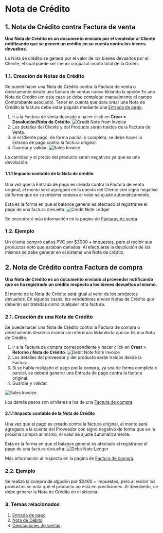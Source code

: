 <!-- add-breadcrumbs -->
# Nota de Crédito


## 1. Nota de Crédito contra Factura de venta

**Una Nota de Crédito es un documento enviado por el vendedor al Cliente notificando que se generó un crédito en su cuenta contra los bienes devueltos.**

La Nota de crédito se genera por el valor de los bienes devueltos por el Cliente, el cual puede ser menor o igual al monto total de la Orden. 

### 1.1. Creación de Notas de Crédito

Se puede hacer una Nota de Crédito contra la Factura de venta o directamente desde una factura de ventas nueva tildando la opción Es una Nota de Crédito (en este caso se debe completar manualmente el campo Comprobante asociado). Tener en cuenta que para crear una Nota de Crédito la factura debe estar pagada mediante una [Entrada de pago](/docs/user/manual/es/accounts/payment-entry).

1. Ir a la Factura de venta deseada y hacer click en **Crear > Devolución/Nota de Crédito**.
    ![Credit Note from Invoice](/docs/assets/img/accounts/credit-note-from-invoice.png)
1. Los detalles del Cliente y del Producto serán traídos de la Factura de Venta.
1. Si el Cliente pagó, de forma parcial o completa, se debe hacer la Entrada de pago contra la factura original.
1. Guardar y validar.
    <img class="screenshot" alt="Sales Invoice" src="{{docs_base_url}}/assets/img/accounts/credit-note.png">

La cantidad y el precio del producto serán negativos ya que es una devolución.

#### 1.1.1 Impacto contable de la Nota de crédito
Una vez que la Entrada de pago es creada contra la Factura de venta original, el monto será agregado en la cuenta del Cliente con signo negativo de forma que en su próxima compra el valor se ajuste automáticamente. 

Esta es la forma en que el balance general es afectado al registrarse el pago de una factura devuelta:
![Credit Note Ledger](/docs/assets/img/accounts/credit-note-ledger.png)

Se encontrará más información en la página de [Facturas de venta](/docs/user/manual/es/accounts/sales-invoice).

### 1.2. Ejemplo

Un cliente compró caños PVC por $3000 + impuestos, pero al recibir sus productos notó que estaban dañados. Al efectuarse la devolución de los mismos se debe generar en el sistema una Nota de crédito.


## 2. Nota de Crédito contra Factura de compra

**Una Nota de Crédito es un documento enviado al proveedor notificando que se ha registrado un crédito respecto a los bienes devueltos al mismo.**

El monto de la Nota de Crédito será igual al valor de los productos devueltos. En algunos casos, los vendedores envían Notas de Crédito que deberán ser tratadas como cualquier otra factura.

### 2.1. Creación de una Nota de Crédito

Se puede hacer una Nota de Crédito contra la Factura de compra o directamente desde la misma sin referencia tildando la opción Es una Nota de Crédito.

1. Ir a la Factura de compra correspondiente y hacer click en **Crear > Retorno / Nota de Crédito**.
 ![Debit Note from Invoice](/docs/assets/img/accounts/debit-note-from-invoice.png)
1. Los detalles del proveedor y del producto serán traídos desde la Factura.
1. Si se había realizado el pago por la compra, ya sea de forma completa o parcial, se deberá generar una Entrada de pago contra la factura original.
1. Guardar y validar.
 <img class="screenshot" alt="Sales Invoice" src="{{docs_base_url}}/assets/img/accounts/debit-note.png">

Los demás pasos son similares a los de una [Factura de compra](/docs/user/manual/en/accounts/purchase-invoice).

#### 2.1.1 Impacto contable de la Nota de Crédito
Una vez que el pago es creado contra la factura original, el monto será agregado a la cuenta del Proveedor con signo negativo de forma que en la próxima compra al mismo, el valor se ajuste automáticamente. 

Esta es la forma en que el balance general es afectado al registrarse el pago de una factura devuelta:
![Debit Note Ledger](/docs/assets/img/accounts/debit-note-ledger.png)

Más información al respecto en la página de [Factura de compra](/docs/user/manual/en/accounts/purchase-invoice).

### 2.2. Ejemplo
Se realizó la compra de algodón por $2400 + impuestos; pero al recibir los productos se nota que el producto no está en condiciones. Al devolverlo, se debe generar la Nota de Crédito en el sistema.


### 3. Temas relacionados
1. [Entrada de pago](/docs/user/manual/es/accounts/payment-entry)
1. [Nota de Débito](/docs/user/manual/es/accounts/debit-note)
1. [Devoluciones de ventas](/docs/user/manual/es/stock/sales-return)
